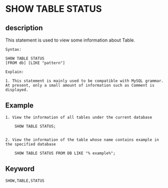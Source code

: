 <!-- 
Licensed to the Apache Software Foundation (ASF) under one
or more contributor license agreements.  See the NOTICE file
distributed with this work for additional information
regarding copyright ownership.  The ASF licenses this file
to you under the Apache License, Version 2.0 (the
"License"); you may not use this file except in compliance
with the License.  You may obtain a copy of the License at

  http://www.apache.org/licenses/LICENSE-2.0

Unless required by applicable law or agreed to in writing,
software distributed under the License is distributed on an
"AS IS" BASIS, WITHOUT WARRANTIES OR CONDITIONS OF ANY
KIND, either express or implied.  See the License for the
specific language governing permissions and limitations
under the License.
-->

# SHOW TABLE STATUS

## description

This statement is used to view some information about Table.

    Syntax:

    SHOW TABLE STATUS
    [FROM db] [LIKE "pattern"]

    Explain:

    1. This statement is mainly used to be compatible with MySQL grammar. At present, only a small amount of information such as Comment is displayed.

## Example

    1. View the information of all tables under the current database
    
        SHOW TABLE STATUS;
    
    
    2. View the information of the table whose name contains example in the specified database
    
        SHOW TABLE STATUS FROM DB LIKE "% example%";

## Keyword

    SHOW,TABLE,STATUS